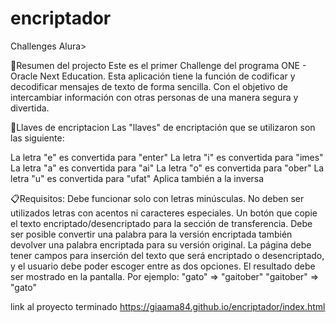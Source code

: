 # encriptador
Challenges Alura>

📃Resumen del projecto
Este es el primer Challenge del programa ONE - Oracle Next Education. Esta aplicación tiene la función de codificar y decodificar mensajes de texto de forma sencilla. Con el objetivo de intercambiar información con otras personas de una manera segura y divertida.

🔑Llaves de encriptacion
Las "llaves" de encriptación que se utilizaron son las siguiente:

La letra "e" es convertida para "enter"
La letra "i" es convertida para "imes"
La letra "a" es convertida para "ai"
La letra "o" es convertida para "ober"
La letra "u" es convertida para "ufat"
Aplica también a la inversa

📋Requisitos:
Debe funcionar solo con letras minúsculas.
No deben ser utilizados letras con acentos ni caracteres especiales.
Un botón que copie el texto encriptado/desencriptado para la sección de transferencia.
Debe ser posible convertir una palabra para la versión encriptada también devolver una palabra encriptada para su versión original.
La página debe tener campos para inserción del texto que será encriptado o desencriptado, y el usuario debe poder escoger entre as dos opciones.
El resultado debe ser mostrado en la pantalla.
Por ejemplo: "gato" => "gaitober" "gaitober" => "gato"

link al proyecto terminado
https://giaama84.github.io/encriptador/index.html
